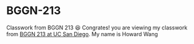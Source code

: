 # BGGN-213
Classwork from BGGN 213
😆 
Congrates! you are viewing my classwork from [BGGN 213 at UC San Diego](https://bioboot.github.io/bggn213_F19/).
My name is Howard Wang
